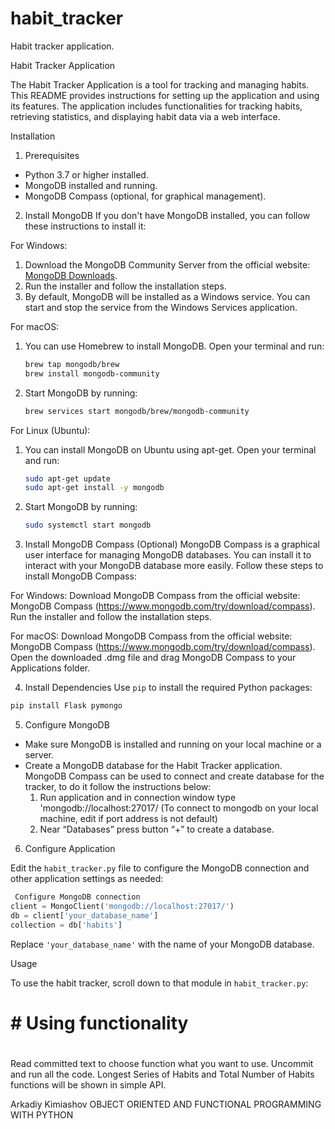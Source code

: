 # habit_tracker
Habit tracker application.

Habit Tracker Application


The Habit Tracker Application is a tool for tracking and managing habits. This README provides instructions for setting up the application and using its features. 
The application includes functionalities for tracking habits, retrieving statistics, and displaying habit data via a web interface.


Installation

 1. Prerequisites
- Python 3.7 or higher installed.
- MongoDB installed and running.
- MongoDB Compass (optional, for graphical management).

 2. Install MongoDB
If you don't have MongoDB installed, you can follow these instructions to install it:

 For Windows:
1. Download the MongoDB Community Server from the official website: [MongoDB Downloads](https://www.mongodb.com/try/download/community).
2. Run the installer and follow the installation steps.
3. By default, MongoDB will be installed as a Windows service. You can start and stop the service from the Windows Services application.

 For macOS:
1. You can use Homebrew to install MongoDB. Open your terminal and run:

   ```bash
   brew tap mongodb/brew
   brew install mongodb-community
   ```
2. Start MongoDB by running:
   ```bash
   brew services start mongodb/brew/mongodb-community
   ```

 For Linux (Ubuntu):
1. You can install MongoDB on Ubuntu using apt-get. Open your terminal and run:

   ```bash
   sudo apt-get update
   sudo apt-get install -y mongodb
   ```
2. Start MongoDB by running:
   ```bash
   sudo systemctl start mongodb
   ```

3. Install MongoDB Compass (Optional)
MongoDB Compass is a graphical user interface for managing MongoDB databases. You can install it to interact with your MongoDB database more easily. Follow these steps to install MongoDB Compass:

For Windows:
Download MongoDB Compass from the official website: MongoDB Compass (https://www.mongodb.com/try/download/compass).
Run the installer and follow the installation steps.

For macOS:
Download MongoDB Compass from the official website: MongoDB Compass (https://www.mongodb.com/try/download/compass).
Open the downloaded .dmg file and drag MongoDB Compass to your Applications folder.

 4. Install Dependencies
Use `pip` to install the required Python packages:

```bash
pip install Flask pymongo
```

 5. Configure MongoDB

- Make sure MongoDB is installed and running on your local machine or a server.
- Create a MongoDB database for the Habit Tracker application. MongoDB Compass can be used to connect and create database for the tracker, to do it follow the instructions below:
   1. Run application and in connection window type 'mongodb://localhost:27017/   (To connect to mongodb on your local machine, edit if port address is not default)
   2. Near “Databases” press button “+” to create a database.  

 6. Configure Application

Edit the `habit_tracker.py` file to configure the MongoDB connection and other application settings as needed:

```python
 Configure MongoDB connection
client = MongoClient('mongodb://localhost:27017/')
db = client['your_database_name']   
collection = db['habits']
```

Replace `'your_database_name'` with the name of your MongoDB database. 


Usage

To use the habit tracker, scroll down to that module in `habit_tracker.py`:
# 
# #  Using functionality
# 

Read committed text to choose function what you want to use. Uncommit and run all the code.
Longest Series of Habits and Total Number of Habits functions will be shown in simple API.





Arkadiy Kimiashov
OBJECT ORIENTED AND FUNCTIONAL PROGRAMMING WITH PYTHON
